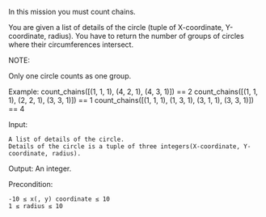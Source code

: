  In this mission you must count chains.

You are given a list of details of the circle (tuple of X-coordinate, Y-coordinate, radius).
You have to return the number of groups of circles where their circumferences intersect.

NOTE:

Only one circle counts as one group.

Example:
count_chains([(1, 1, 1), (4, 2, 1), (4, 3, 1)]) == 2
count_chains([(1, 1, 1), (2, 2, 1), (3, 3, 1)]) == 1
count_chains([(1, 1, 1), (1, 3, 1), (3, 1, 1), (3, 3, 1)]) == 4

Input:

    A list of details of the circle.
    Details of the circle is a tuple of three integers(X-coordinate, Y-coordinate, radius).

Output: An integer.

Precondition:

    -10 ≤ x(, y) coordinate ≤ 10
    1 ≤ radius ≤ 10
